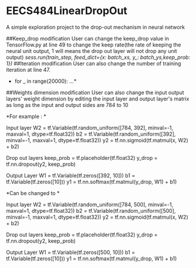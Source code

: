 # EECS484LinearDropOut
A simple exploration project to the drop-out mechanism in neural network 

##Keep_drop modification
User can change the keep_drop value in TensorFlow.py at line 49 to change the keep rate(the rate of keeping the neural unit output, 1 will means the drop out layer will not drop any unit output)
   *sess.run(train_step, feed_dict={x: batch_xs, y_: batch_ys,keep_prob: 1})*
##Iteration modification
User can also change the number of training iteration at line 47. 
   *  for _ in range(20000): ...*

##Weights dimension modification
User can also change the input output layers' weight dimension by editing the input layer and output layer's matrix as long as the input and output sides are 784 to 10 

*For example : *

  Input layer
  W2 = tf.Variable(tf.random_uniform([784, 392], minval=-1, maxval=1, dtype=tf.float32))
  b2 = tf.Variable(tf.random_uniform([392], minval=-1, maxval=1, dtype=tf.float32))
  y2 = tf.nn.sigmoid(tf.matmul(x, W2) + b2)

  Drop out layers
  keep_prob = tf.placeholder(tf.float32)
  y_drop = tf.nn.dropout(y2, keep_prob)

  Output Layer
  W1 = tf.Variable(tf.zeros([392, 10]))
  b1 = tf.Variable(tf.zeros([10]))
  y1 = tf.nn.softmax(tf.matmul(y_drop, W1) + b1)
  
  
*Can be changed to *

  Input layer
  W2 = tf.Variable(tf.random_uniform([784, 500], minval=-1, maxval=1, dtype=tf.float32))
  b2 = tf.Variable(tf.random_uniform([500], minval=-1, maxval=1, dtype=tf.float32))
  y2 = tf.nn.sigmoid(tf.matmul(x, W2) + b2)

  Drop out layers
  keep_prob = tf.placeholder(tf.float32)
  y_drop = tf.nn.dropout(y2, keep_prob)

  Output Layer
  W1 = tf.Variable(tf.zeros([500, 10]))
  b1 = tf.Variable(tf.zeros([10]))
  y1 = tf.nn.softmax(tf.matmul(y_drop, W1) + b1)
  
